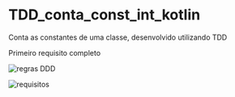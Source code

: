 # TDD_conta_const_int_kotlin
Conta as constantes de uma classe, desenvolvido utilizando TDD

Primeiro requisito completo

![regras DDD](https://user-images.githubusercontent.com/8622447/163454989-99acf4ba-cca5-4f5b-90fc-35b66fadf229.PNG)



![requisitos](https://user-images.githubusercontent.com/8622447/163455023-f3d680ab-d053-41f8-a45e-97cc940b0fcc.PNG)


